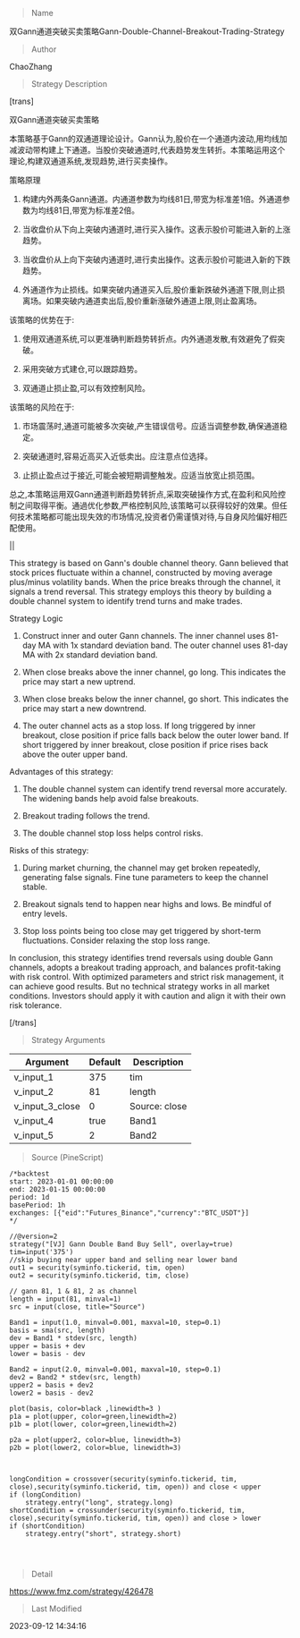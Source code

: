 
> Name

双Gann通道突破买卖策略Gann-Double-Channel-Breakout-Trading-Strategy

> Author

ChaoZhang

> Strategy Description

[trans]

双Gann通道突破买卖策略

本策略基于Gann的双通道理论设计。Gann认为,股价在一个通道内波动,用均线加减波动带构建上下通道。当股价突破通道时,代表趋势发生转折。本策略运用这个理论,构建双通道系统,发现趋势,进行买卖操作。

策略原理

1. 构建内外两条Gann通道。内通道参数为均线81日,带宽为标准差1倍。外通道参数为均线81日,带宽为标准差2倍。

2. 当收盘价从下向上突破内通道时,进行买入操作。这表示股价可能进入新的上涨趋势。 

3. 当收盘价从上向下突破内通道时,进行卖出操作。这表示股价可能进入新的下跌趋势。

4. 外通道作为止损线。如果突破内通道买入后,股价重新跌破外通道下限,则止损离场。如果突破内通道卖出后,股价重新涨破外通道上限,则止盈离场。

该策略的优势在于:

1. 使用双通道系统,可以更准确判断趋势转折点。内外通道发散,有效避免了假突破。 

2. 采用突破方式建仓,可以跟踪趋势。

3. 双通道止损止盈,可以有效控制风险。

该策略的风险在于:

1. 市场震荡时,通道可能被多次突破,产生错误信号。应适当调整参数,确保通道稳定。

2. 突破通道时,容易近高买入近低卖出。应注意点位选择。

3. 止损止盈点过于接近,可能会被短期调整触发。应适当放宽止损范围。

总之,本策略运用双Gann通道判断趋势转折点,采取突破操作方式,在盈利和风险控制之间取得平衡。通過优化参数,严格控制风险,该策略可以获得较好的效果。但任何技术策略都可能出现失效的市场情况,投资者仍需谨慎对待,与自身风险偏好相匹配使用。

||



This strategy is based on Gann's double channel theory. Gann believed that stock prices fluctuate within a channel, constructed by moving average plus/minus volatility bands. When the price breaks through the channel, it signals a trend reversal. This strategy employs this theory by building a double channel system to identify trend turns and make trades.

Strategy Logic

1. Construct inner and outer Gann channels. The inner channel uses 81-day MA with 1x standard deviation band. The outer channel uses 81-day MA with 2x standard deviation band.

2. When close breaks above the inner channel, go long. This indicates the price may start a new uptrend.

3. When close breaks below the inner channel, go short. This indicates the price may start a new downtrend. 

4. The outer channel acts as a stop loss. If long triggered by inner breakout, close position if price falls back below the outer lower band. If short triggered by inner breakout, close position if price rises back above the outer upper band.

Advantages of this strategy:

1. The double channel system can identify trend reversal more accurately. The widening bands help avoid false breakouts.

2. Breakout trading follows the trend.

3. The double channel stop loss helps control risks.

Risks of this strategy:

1. During market churning, the channel may get broken repeatedly, generating false signals. Fine tune parameters to keep the channel stable.

2. Breakout signals tend to happen near highs and lows. Be mindful of entry levels. 

3. Stop loss points being too close may get triggered by short-term fluctuations. Consider relaxing the stop loss range.

In conclusion, this strategy identifies trend reversals using double Gann channels, adopts a breakout trading approach, and balances profit-taking with risk control. With optimized parameters and strict risk management, it can achieve good results. But no technical strategy works in all market conditions. Investors should apply it with caution and align it with their own risk tolerance.

[/trans]

> Strategy Arguments



|Argument|Default|Description|
|----|----|----|
|v_input_1|375|tim|
|v_input_2|81|length|
|v_input_3_close|0|Source: close|high|low|open|hl2|hlc3|hlcc4|ohlc4|
|v_input_4|true|Band1|
|v_input_5|2|Band2|


> Source (PineScript)

``` pinescript
/*backtest
start: 2023-01-01 00:00:00
end: 2023-01-15 00:00:00
period: 1d
basePeriod: 1h
exchanges: [{"eid":"Futures_Binance","currency":"BTC_USDT"}]
*/

//@version=2
strategy("[VJ] Gann Double Band Buy Sell", overlay=true)
tim=input('375')
//skip buying near upper band and selling near lower band
out1 = security(syminfo.tickerid, tim, open)
out2 = security(syminfo.tickerid, tim, close)

// gann 81, 1 & 81, 2 as channel
length = input(81, minval=1)
src = input(close, title="Source")

Band1 = input(1.0, minval=0.001, maxval=10, step=0.1)
basis = sma(src, length)
dev = Band1 * stdev(src, length)
upper = basis + dev
lower = basis - dev

Band2 = input(2.0, minval=0.001, maxval=10, step=0.1)
dev2 = Band2 * stdev(src, length)
upper2 = basis + dev2
lower2 = basis - dev2

plot(basis, color=black ,linewidth=3 )
p1a = plot(upper, color=green,linewidth=2)
p1b = plot(lower, color=green,linewidth=2)

p2a = plot(upper2, color=blue, linewidth=3)
p2b = plot(lower2, color=blue, linewidth=3)



longCondition = crossover(security(syminfo.tickerid, tim, close),security(syminfo.tickerid, tim, open)) and close < upper
if (longCondition)
    strategy.entry("long", strategy.long)
shortCondition = crossunder(security(syminfo.tickerid, tim, close),security(syminfo.tickerid, tim, open)) and close > lower
if (shortCondition)
    strategy.entry("short", strategy.short)




```

> Detail

https://www.fmz.com/strategy/426478

> Last Modified

2023-09-12 14:34:16
